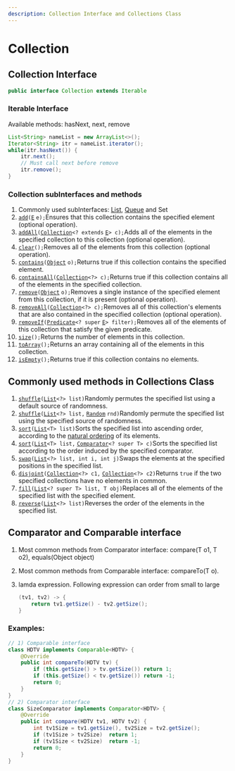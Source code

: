 ```yaml
---
description: Collection Interface and Collections Class
---
```


# Collection

## Collection Interface

```java
public interface Collection extends Iterable
```

### Iterable Interface

Available methods: hasNext, next, remove

```java
List<String> nameList = new ArrayList<>();
Iterator<String> itr = nameList.iterator();
while(itr.hasNext()) {
	itr.next();
	// Must call next before remove
	itr.remove();
}
```

### Collection subInterfaces and methods

1. Commonly used subInterfaces: [List](https://interviewprepspace.gitbook.io/project/\~/edit/drafts/-LUNMZGQAZaD5Ap8yYw1/common-apis/common-apis-2/collection-interface/list-interface), [Queue](https://interviewprepspace.gitbook.io/project/\~/edit/drafts/-LUNMZGQAZaD5Ap8yYw1/common-apis/common-apis-2/collection-interface/queue-interface) and Set
2. &#x20;[`add`](https://docs.oracle.com/javase/8/docs/api/java/util/Collection.html#add-E-)`(`[`E`](https://docs.oracle.com/javase/8/docs/api/java/util/Collection.html) `e);`Ensures that this collection contains the specified element (optional operation).
3. &#x20;[`addAll`](https://docs.oracle.com/javase/8/docs/api/java/util/Collection.html#addAll-java.util.Collection-)`(`[`Collection`](https://docs.oracle.com/javase/8/docs/api/java/util/Collection.html)`<? extends` [`E`](https://docs.oracle.com/javase/8/docs/api/java/util/Collection.html)`> c);`Adds all of the elements in the specified collection to this collection (optional operation).
4. &#x20;[`clear`](https://docs.oracle.com/javase/8/docs/api/java/util/Collection.html#clear--)`();`Removes all of the elements from this collection (optional operation).
5. &#x20;[`contains`](https://docs.oracle.com/javase/8/docs/api/java/util/Collection.html#contains-java.lang.Object-)`(`[`Object`](https://docs.oracle.com/javase/8/docs/api/java/lang/Object.html) `o);`Returns true if this collection contains the specified element.
6. &#x20;[`containsAll`](https://docs.oracle.com/javase/8/docs/api/java/util/Collection.html#containsAll-java.util.Collection-)`(`[`Collection`](https://docs.oracle.com/javase/8/docs/api/java/util/Collection.html)`<?> c);`Returns true if this collection contains all of the elements in the specified collection.
7. &#x20;[`remove`](https://docs.oracle.com/javase/8/docs/api/java/util/Collection.html#remove-java.lang.Object-)`(`[`Object`](https://docs.oracle.com/javase/8/docs/api/java/lang/Object.html) `o);`Removes a single instance of the specified element from this collection, if it is present (optional operation).
8. &#x20;[`removeAll`](https://docs.oracle.com/javase/8/docs/api/java/util/Collection.html#removeAll-java.util.Collection-)`(`[`Collection`](https://docs.oracle.com/javase/8/docs/api/java/util/Collection.html)`<?> c);`Removes all of this collection's elements that are also contained in the specified collection (optional operation).
9. &#x20;[`removeIf`](https://docs.oracle.com/javase/8/docs/api/java/util/Collection.html#removeIf-java.util.function.Predicate-)`(`[`Predicate`](https://docs.oracle.com/javase/8/docs/api/java/util/function/Predicate.html)`<? super` [`E`](https://docs.oracle.com/javase/8/docs/api/java/util/Collection.html)`> filter);`Removes all of the elements of this collection that satisfy the given predicate.
10. &#x20;[`size`](https://docs.oracle.com/javase/8/docs/api/java/util/Collection.html#size--)`();`Returns the number of elements in this collection.
11. &#x20;[`toArray`](https://docs.oracle.com/javase/8/docs/api/java/util/Collection.html#toArray--)`();`Returns an array containing all of the elements in this collection.
12. &#x20;[`isEmpty`](https://docs.oracle.com/javase/8/docs/api/java/util/Collection.html#isEmpty--)`();`Returns true if this collection contains no elements.

## Commonly used methods in Collections Class

1. &#x20;[`shuffle`](https://docs.oracle.com/javase/8/docs/api/java/util/Collections.html#shuffle-java.util.List-)`(`[`List`](https://docs.oracle.com/javase/8/docs/api/java/util/List.html)`<?> list)`Randomly permutes the specified list using a default source of randomness.
2. &#x20;[`shuffle`](https://docs.oracle.com/javase/8/docs/api/java/util/Collections.html#shuffle-java.util.List-java.util.Random-)`(`[`List`](https://docs.oracle.com/javase/8/docs/api/java/util/List.html)`<?> list,` [`Random`](https://docs.oracle.com/javase/8/docs/api/java/util/Random.html) `rnd)`Randomly permute the specified list using the specified source of randomness.
3. &#x20;[`sort`](https://docs.oracle.com/javase/8/docs/api/java/util/Collections.html#sort-java.util.List-)`(`[`List`](https://docs.oracle.com/javase/8/docs/api/java/util/List.html)`<T> list)`Sorts the specified list into ascending order, according to the [natural ordering](https://docs.oracle.com/javase/8/docs/api/java/lang/Comparable.html) of its elements.
4. &#x20;[`sort`](https://docs.oracle.com/javase/8/docs/api/java/util/Collections.html#sort-java.util.List-java.util.Comparator-)`(`[`List`](https://docs.oracle.com/javase/8/docs/api/java/util/List.html)`<T> list,` [`Comparator`](https://docs.oracle.com/javase/8/docs/api/java/util/Comparator.html)`<? super T> c)`Sorts the specified list according to the order induced by the specified comparator.
5. &#x20;[`swap`](https://docs.oracle.com/javase/8/docs/api/java/util/Collections.html#swap-java.util.List-int-int-)`(`[`List`](https://docs.oracle.com/javase/8/docs/api/java/util/List.html)`<?> list, int i, int j)`Swaps the elements at the specified positions in the specified list.
6. &#x20;[`disjoint`](https://docs.oracle.com/javase/8/docs/api/java/util/Collections.html#disjoint-java.util.Collection-java.util.Collection-)`(`[`Collection`](https://docs.oracle.com/javase/8/docs/api/java/util/Collection.html)`<?> c1,` [`Collection`](https://docs.oracle.com/javase/8/docs/api/java/util/Collection.html)`<?> c2)`Returns `true` if the two specified collections have no elements in common.
7. &#x20;[`fill`](https://docs.oracle.com/javase/8/docs/api/java/util/Collections.html#fill-java.util.List-T-)`(`[`List`](https://docs.oracle.com/javase/8/docs/api/java/util/List.html)`<? super T> list, T obj)`Replaces all of the elements of the specified list with the specified element.
8. &#x20;[`reverse`](https://docs.oracle.com/javase/8/docs/api/java/util/Collections.html#reverse-java.util.List-)`(`[`List`](https://docs.oracle.com/javase/8/docs/api/java/util/List.html)`<?> list)`Reverses the order of the elements in the specified list.

## Comparator and Comparable interface

1. Most common methods from Comparator interface: compare(T o1, T o2), equals(Object object)&#x20;
2. Most common methods from Comparable interface: compareTo(T o).&#x20;
3.  lamda expression. Following expression can order from small to large

    ```java
    (tv1, tv2) -> {
        return tv1.getSize() - tv2.getSize();
    }
    ```

### Examples:

```java
// 1) Comparable interface
class HDTV implements Comparable<HDTV> {
    @Override
    public int compareTo(HDTV tv) {
        if (this.getSize() > tv.getSize()) return 1;
        if (this.getSize() < tv.getSize()) return -1;
        return 0;
    }
}
// 2) Comparator interface
class SizeComparator implements Comparator<HDTV> {
    @Override
    public int compare(HDTV tv1, HDTV tv2) {
        int tv1Size = tv1.getSize(), tv2Size = tv2.getSize();
        if (tv1Size > tv2Size)  return 1;
        if (tv1Size < tv2Size)  return -1;
        return 0;
    }
}
```





